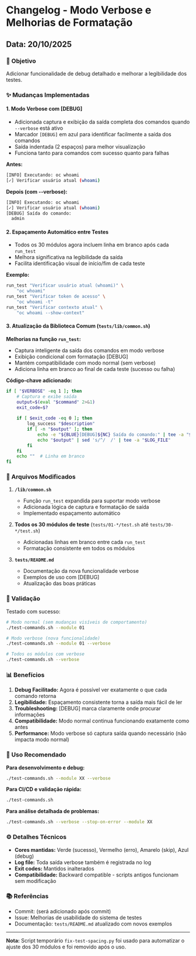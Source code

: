 # Changelog - Modo Verbose e Melhorias de Formatação

## Data: 20/10/2025

### 🎯 Objetivo
Adicionar funcionalidade de debug detalhado e melhorar a legibilidade dos testes.

### ✨ Mudanças Implementadas

#### 1. **Modo Verbose com [DEBUG]**
- Adicionada captura e exibição da saída completa dos comandos quando `--verbose` está ativo
- Marcador `[DEBUG]` em azul para identificar facilmente a saída dos comandos
- Saída indentada (2 espaços) para melhor visualização
- Funciona tanto para comandos com sucesso quanto para falhas

**Antes:**
```bash
[INFO] Executando: oc whoami
[✓] Verificar usuário atual (whoami)
```

**Depois (com --verbose):**
```bash
[INFO] Executando: oc whoami
[✓] Verificar usuário atual (whoami)
[DEBUG] Saída do comando:
  admin
```

#### 2. **Espaçamento Automático entre Testes**
- Todos os 30 módulos agora incluem linha em branco após cada `run_test`
- Melhora significativa na legibilidade da saída
- Facilita identificação visual de início/fim de cada teste

**Exemplo:**
```bash
run_test "Verificar usuário atual (whoami)" \
    "oc whoami"
run_test "Verificar token de acesso" \
    "oc whoami -t"
run_test "Verificar contexto atual" \
    "oc whoami --show-context"
```

#### 3. **Atualização da Biblioteca Comum (`tests/lib/common.sh`)**

**Melhorias na função `run_test`:**
- Captura inteligente da saída dos comandos em modo verbose
- Exibição condicional com formatação [DEBUG]
- Mantém compatibilidade com modo normal (sem verbose)
- Adiciona linha em branco ao final de cada teste (sucesso ou falha)

**Código-chave adicionado:**
```bash
if [ "$VERBOSE" -eq 1 ]; then
    # Captura e exibe saída
    output=$(eval "$command" 2>&1)
    exit_code=$?
    
    if [ $exit_code -eq 0 ]; then
        log_success "$description"
        if [ -n "$output" ]; then
            echo -e "${BLUE}[DEBUG]${NC} Saída do comando:" | tee -a "$LOG_FILE"
            echo "$output" | sed 's/^/  /' | tee -a "$LOG_FILE"
        fi
    fi
    echo ""  # Linha em branco
fi
```

### 📝 Arquivos Modificados

1. **`/lib/common.sh`**
   - Função `run_test` expandida para suportar modo verbose
   - Adicionada lógica de captura e formatação de saída
   - Implementado espaçamento automático

2. **Todos os 30 módulos de teste** (`tests/01-*/test.sh` até `tests/30-*/test.sh`)
   - Adicionadas linhas em branco entre cada `run_test`
   - Formatação consistente em todos os módulos

3. **`tests/README.md`**
   - Documentação da nova funcionalidade verbose
   - Exemplos de uso com [DEBUG]
   - Atualização das boas práticas

### 🧪 Validação

Testado com sucesso:
```bash
# Modo normal (sem mudanças visíveis de comportamento)
./test-commands.sh --module 01

# Modo verbose (nova funcionalidade)
./test-commands.sh --module 01 --verbose

# Todos os módulos com verbose
./test-commands.sh --verbose
```

### 📊 Benefícios

1. **Debug Facilitado:** Agora é possível ver exatamente o que cada comando retorna
2. **Legibilidade:** Espaçamento consistente torna a saída mais fácil de ler
3. **Troubleshooting:** [DEBUG] marca claramente onde procurar informações
4. **Compatibilidade:** Modo normal continua funcionando exatamente como antes
5. **Performance:** Modo verbose só captura saída quando necessário (não impacta modo normal)

### 🔧 Uso Recomendado

**Para desenvolvimento e debug:**
```bash
./test-commands.sh --module XX --verbose
```

**Para CI/CD e validação rápida:**
```bash
./test-commands.sh
```

**Para análise detalhada de problemas:**
```bash
./test-commands.sh --verbose --stop-on-error --module XX
```

### ⚙️ Detalhes Técnicos

- **Cores mantidas:** Verde (sucesso), Vermelho (erro), Amarelo (skip), Azul (debug)
- **Log file:** Toda saída verbose também é registrada no log
- **Exit codes:** Mantidos inalterados
- **Compatibilidade:** Backward compatible - scripts antigos funcionam sem modificação

### 📚 Referências

- Commit: (será adicionado após commit)
- Issue: Melhorias de usabilidade do sistema de testes
- Documentação: `tests/README.md` atualizado com novos exemplos

---

**Nota:** Script temporário `fix-test-spacing.py` foi usado para automatizar o ajuste dos 30 módulos e foi removido após o uso.
